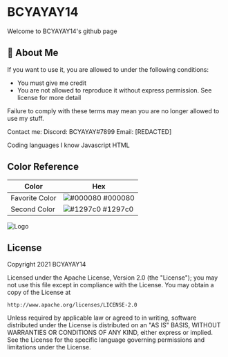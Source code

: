 
# BCYAYAY14

Welcome to BCYAYAY14's github page




## 🚀 About Me


If you want to use it, you are allowed to under the following conditions:
- You must give me credit
- You are not allowed to reproduce it without express permission.
See license for more detail

Failure to comply with these terms may mean you are no longer allowed to use my stuff.

Contact me:
Discord: BCYAYAY#7899
Email: [REDACTED]

Coding languages I know
Javascript
HTML

## Color Reference

| Color             | Hex                                                                |
| ----------------- | ------------------------------------------------------------------ |
| Favorite Color | ![#000080](https://via.placeholder.com/10/000080?text=+) #000080 |
| Second Color | ![#1297c0](https://via.placeholder.com/10/1297c0?text=+) #1297c0 |



![Logo](https://i.ibb.co/BtRhLpP/istockphoto-1248542684-612x612.png)


## License

Copyright 2021 BCYAYAY14

Licensed under the Apache License, Version 2.0 (the "License");
you may not use this file except in compliance with the License.
You may obtain a copy of the License at

    http://www.apache.org/licenses/LICENSE-2.0

Unless required by applicable law or agreed to in writing, software
distributed under the License is distributed on an "AS IS" BASIS,
WITHOUT WARRANTIES OR CONDITIONS OF ANY KIND, either express or implied.
See the License for the specific language governing permissions and
limitations under the License.

